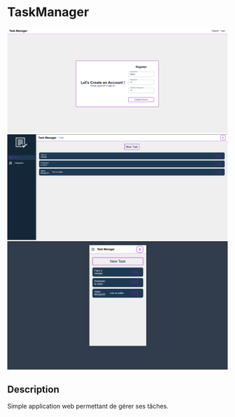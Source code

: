 <h1>TaskManager</h1>
<img src="https://raw.githubusercontent.com/acaron21/TaskManager/refs/heads/main/images/Capture1.PNG" width=700>
<img src="https://raw.githubusercontent.com/acaron21/TaskManager/refs/heads/main/images/Capture2.PNG" width=700>
<img src="https://raw.githubusercontent.com/acaron21/TaskManager/refs/heads/main/images/Capture3.PNG" width=700>


<h2>Description</h2>
<p>Simple application web permettant de gérer ses tâches.</p>

